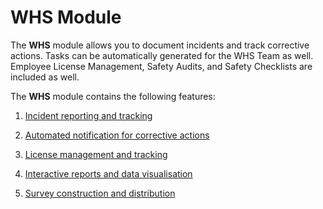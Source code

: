# WHS Module

The **WHS** module allows you to document incidents and track corrective actions. Tasks can be automatically generated for the WHS Team as well. Employee License Management, Safety Audits, and Safety Checklists are included as well.

The **WHS** module contains the following features: 

1. [Incident reporting and tracking](</docs/Rapid/2-Rapid Modules/8-WHS/1-incidents/1-incidents.md>)

2. [Automated notification for corrective actions](</docs/Rapid/2-Rapid Modules/8-WHS/2-corrective-actions/2-corrective-actions.md>)

3. [License management and tracking](</docs/Rapid/2-Rapid Modules/8-WHS/3-licenses/3-licenses.md>)

4. [Interactive reports and data visualisation](</docs/Rapid/2-Rapid Modules/8-WHS/4-WHS-reporting/4-WHS-reporting.md>)

5. [Survey construction and distribution](</docs/Rapid/2-Rapid Modules/8-WHS/5-WHS-surveys/5-WHS-surveys.md>)